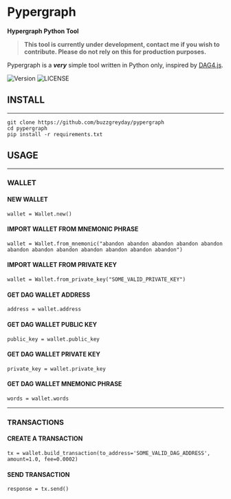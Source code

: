 # Pypergraph
**Hypergraph Python Tool**

> **This tool is currently under development, contact me if you wish to contribute. Please do not rely on this for production purposes.**

Pypergraph is a ***very*** simple tool written in Python only, inspired by [DAG4.js](https://github.com/StardustCollective/dag4.js).

![Version](https://img.shields.io/badge/version-0.0.1-yellow.svg)
![LICENSE](https://img.shields.io/badge/license-MIT-blue.svg)

## INSTALL
---
```
git clone https://github.com/buzzgreyday/pypergraph
cd pypergraph
pip install -r requirements.txt
```

## USAGE
---
### WALLET

#### NEW WALLET
```
wallet = Wallet.new()
```

#### IMPORT WALLET FROM MNEMONIC PHRASE
```
wallet = Wallet.from_mnemonic("abandon abandon abandon abandon abandon abandon abandon abandon abandon abandon abandon abandon")
```

#### IMPORT WALLET FROM PRIVATE KEY
```
wallet = Wallet.from_private_key("SOME_VALID_PRIVATE_KEY")
```

#### GET DAG WALLET ADDRESS
```
address = wallet.address
```

#### GET DAG WALLET PUBLIC KEY
```
public_key = wallet.public_key
```

#### GET DAG WALLET PRIVATE KEY
```
private_key = wallet.private_key
```

#### GET DAG WALLET MNEMONIC PHRASE
```
words = wallet.words
```
---
### TRANSACTIONS

#### CREATE A TRANSACTION
```
tx = wallet.build_transaction(to_address='SOME_VALID_DAG_ADDRESS', amount=1.0, fee=0.0002)
```

#### SEND TRANSACTION
```
response = tx.send()
```